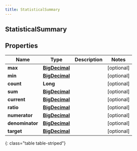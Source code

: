 ```yaml
---
title: StatisticalSummary
---
```

## StatisticalSummary


## Properties

| Name | Type | Description | Notes |
| ------------ | ------------- | ------------- | ------------- |
| **max** | [**BigDecimal**](BigDecimal.html) |  |  [optional] |
| **min** | [**BigDecimal**](BigDecimal.html) |  |  [optional] |
| **count** | **Long** |  |  [optional] |
| **sum** | [**BigDecimal**](BigDecimal.html) |  |  [optional] |
| **current** | [**BigDecimal**](BigDecimal.html) |  |  [optional] |
| **ratio** | [**BigDecimal**](BigDecimal.html) |  |  [optional] |
| **numerator** | [**BigDecimal**](BigDecimal.html) |  |  [optional] |
| **denominator** | [**BigDecimal**](BigDecimal.html) |  |  [optional] |
| **target** | [**BigDecimal**](BigDecimal.html) |  |  [optional] |
{: class="table table-striped"}



